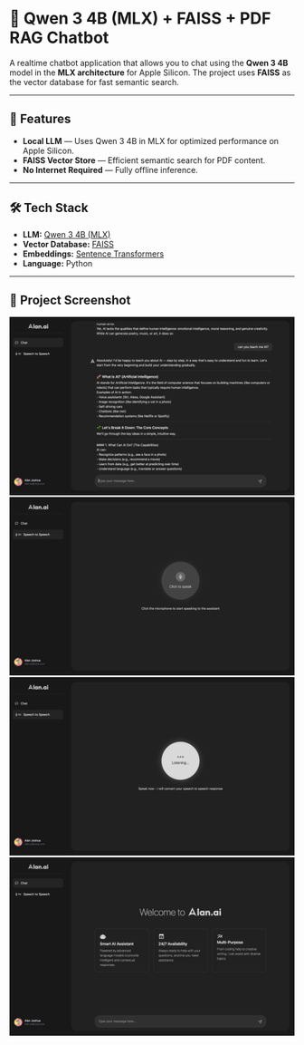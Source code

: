 
# 📄 Qwen 3 4B (MLX) + FAISS + PDF RAG Chatbot

A realtime chatbot application that allows you to chat using the **Qwen 3 4B** model in the **MLX architecture** for Apple Silicon.
The project uses **FAISS** as the vector database for fast semantic search.

---

## 🚀 Features

* **Local LLM** — Uses Qwen 3 4B in MLX for optimized performance on Apple Silicon.
* **FAISS Vector Store** — Efficient semantic search for PDF content.
* **No Internet Required** — Fully offline inference.

---

## 🛠️ Tech Stack

* **LLM:** [Qwen 3 4B (MLX)](https://huggingface.co/mlx-community/Qwen3-4B-Instruct-2507-4bit)
* **Vector Database:** [FAISS](https://faiss.ai/)
* **Embeddings:** [Sentence Transformers](https://www.sbert.net/)
* **Language:** Python

---
## 📸 Project Screenshot

![Demo Screenshot](demo1.jpeg "Project Demo")
![Demo Screenshot](demo2.jpeg "Project Demo")
![Demo Screenshot](demo3.jpeg "Project Demo")
![Demo Screenshot](demo4.jpeg "Project Demo")
